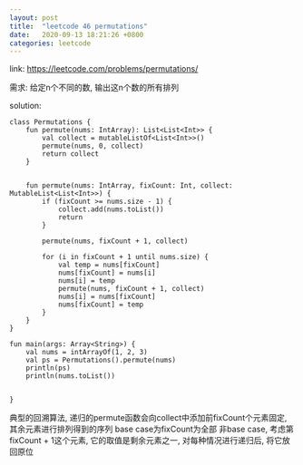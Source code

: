 ```yaml
---
layout: post
title:  "leetcode 46 permutations"
date:   2020-09-13 18:21:26 +0800
categories: leetcode
---
```


link: https://leetcode.com/problems/permutations/

需求: 给定n个不同的数, 输出这n个数的所有排列

solution: 

    class Permutations {
        fun permute(nums: IntArray): List<List<Int>> {
            val collect = mutableListOf<List<Int>>()
            permute(nums, 0, collect)
            return collect
        }


        fun permute(nums: IntArray, fixCount: Int, collect: MutableList<List<Int>>) {
            if (fixCount >= nums.size - 1) {
                collect.add(nums.toList())
                return
            }

            permute(nums, fixCount + 1, collect)

            for (i in fixCount + 1 until nums.size) {
                val temp = nums[fixCount]
                nums[fixCount] = nums[i]
                nums[i] = temp
                permute(nums, fixCount + 1, collect)
                nums[i] = nums[fixCount]
                nums[fixCount] = temp
            }
        }
    }

    fun main(args: Array<String>) {
        val nums = intArrayOf(1, 2, 3)
        val ps = Permutations().permute(nums)
        println(ps)
        println(nums.toList())


    }


典型的回溯算法, 递归的permute函数会向collect中添加前fixCount个元素固定, 其余元素进行排列得到的序列
base case为fixCount为全部
非base case, 考虑第fixCount + 1这个元素, 它的取值是剩余元素之一, 对每种情况进行递归后, 将它放回原位